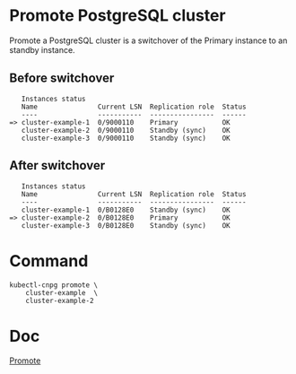
# Promote PostgreSQL cluster

Promote a PostgreSQL cluster is a switchover of the Primary instance to an standby instance.

## Before switchover

```
   Instances status
   Name               Current LSN  Replication role  Status 
   ----               -----------  ----------------  ------ 
=> cluster-example-1  0/9000110    Primary           OK     
   cluster-example-2  0/9000110    Standby (sync)    OK     
   cluster-example-3  0/9000110    Standby (sync)    OK     
```

## After switchover

```
   Instances status
   Name               Current LSN  Replication role  Status  
   ----               -----------  ----------------  ------  
   cluster-example-1  0/B0128E0    Standby (sync)    OK      
=> cluster-example-2  0/B0128E0    Primary           OK      
   cluster-example-3  0/B0128E0    Standby (sync)    OK      
```

# Command
```
kubectl-cnpg promote \
    cluster-example  \
    cluster-example-2
```

# Doc
[Promote](https://cloudnative-pg.io/documentation/1.25/kubectl-plugin/#promote)
